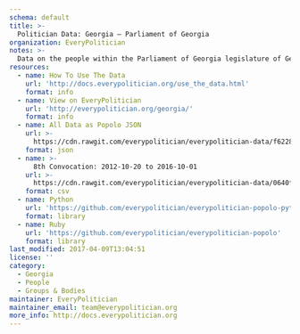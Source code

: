 ```yaml
---
schema: default
title: >-
  Politician Data: Georgia — Parliament of Georgia
organization: EveryPolitician
notes: >-
  Data on the people within the Parliament of Georgia legislature of Georgia.
resources:
  - name: How To Use The Data
    url: 'http://docs.everypolitician.org/use_the_data.html'
    format: info
  - name: View on EveryPolitician
    url: 'http://everypolitician.org/georgia/'
    format: info
  - name: All Data as Popolo JSON
    url: >-
      https://cdn.rawgit.com/everypolitician/everypolitician-data/f6228e9a986d50f404ef6ab073cffd63943f6744/data/Georgia/Parliament/ep-popolo-v1.0.json
    format: json
  - name: >-
      8th Convocation: 2012-10-20 to 2016-10-01
    url: >-
      https://cdn.rawgit.com/everypolitician/everypolitician-data/0640facb22f61f56e76789b3a7c809f443df15de/data/Georgia/Parliament/term-8.csv
    format: csv
  - name: Python
    url: 'https://github.com/everypolitician/everypolitician-popolo-python'
    format: library
  - name: Ruby
    url: 'https://github.com/everypolitician/everypolitician-popolo'
    format: library
last_modified: 2017-04-09T13:04:51
license: ''
category:
  - Georgia
  - People
  - Groups & Bodies
maintainer: EveryPolitician
maintainer_email: team@everypolitician.org
more_info: http://docs.everypolitician.org
---
```

